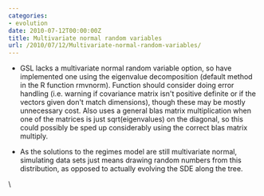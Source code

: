```yaml
---
categories:
- evolution
date: 2010-07-12T00:00:00Z
title: Multivariate normal random variables
url: /2010/07/12/Multivariate-normal-random-variables/
---
```


-   GSL lacks a multivariate normal random variable option, so have
    implemented one using the eigenvalue decomposition (default method
    in the R function rmvnorm). Function should consider doing error
    handling (i.e. warning if covariance matrix isn't positive definite
    or if the vectors given don't match dimensions), though these may be
    mostly unnecessary cost. Also uses a general blas matrix
    multiplication when one of the matrices is just sqrt(eigenvalues) on
    the diagonal, so this could possibly be sped up considerably using
    the correct blas matrix multiply.

-   As the solutions to the regimes model are still multivariate normal,
    simulating data sets just means drawing random numbers from this
    distribution, as opposed to actually evolving the SDE along the
    tree.

\

